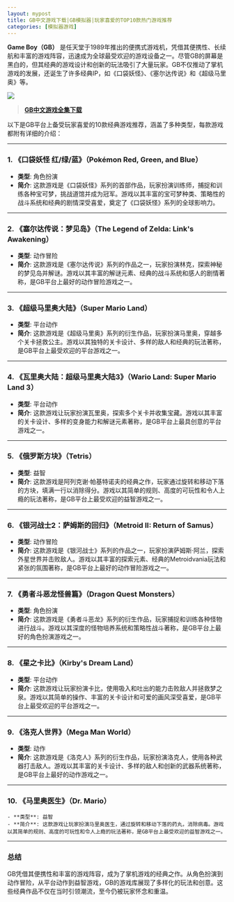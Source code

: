 ```yaml
---
layout: mypost
title: GB中文游戏下载|GB模拟器|玩家喜爱的TOP10款热门游戏推荐
categories: [模拟器游戏]
---
```


**Game Boy（GB）** 是任天堂于1989年推出的便携式游戏机，凭借其便携性、长续航和丰富的游戏阵容，迅速成为全球最受欢迎的游戏设备之一。尽管GB的屏幕是黑白的，但其经典的游戏设计和创新的玩法吸引了大量玩家。GB不仅推动了掌机游戏的发展，还诞生了许多经典IP，如《口袋妖怪》、《塞尔达传说》和《超级马里奥》等。

![](https://gcore.jsdelivr.net/gh/jikcc/jikcc.github.io/IMG/20250319204154768.jpg)

> **[GB中文游戏全集下载](https://pan.quark.cn/s/e7baefedb7ec)**

以下是GB平台上备受玩家喜爱的10款经典游戏推荐，涵盖了多种类型，每款游戏都附有详细的介绍：

---

### 1. **《口袋妖怪 红/绿/蓝》（Pokémon Red, Green, and Blue）**
   - **类型**: 角色扮演
   - **简介**: 这款游戏是《口袋妖怪》系列的首部作品，玩家扮演训练师，捕捉和训练各种宝可梦，挑战道馆并成为冠军。游戏以其丰富的宝可梦种类、策略性的战斗系统和经典的剧情深受喜爱，奠定了《口袋妖怪》系列的全球影响力。

---

### 2. **《塞尔达传说：梦见岛》（The Legend of Zelda: Link's Awakening）**
   - **类型**: 动作冒险
   - **简介**: 这款游戏是《塞尔达传说》系列的作品之一，玩家扮演林克，探索神秘的梦见岛并解谜。游戏以其丰富的解谜元素、经典的战斗系统和感人的剧情著称，是GB平台上最好的动作冒险游戏之一。

---

### 3. **《超级马里奥大陆》（Super Mario Land）**
   - **类型**: 平台动作
   - **简介**: 这款游戏是《超级马里奥》系列的衍生作品，玩家扮演马里奥，穿越多个关卡拯救公主。游戏以其独特的关卡设计、多样的敌人和经典的玩法著称，是GB平台上最受欢迎的平台游戏之一。

---

### 4. **《瓦里奥大陆：超级马里奥大陆3》（Wario Land: Super Mario Land 3）**
   - **类型**: 平台动作
   - **简介**: 这款游戏让玩家扮演瓦里奥，探索多个关卡并收集宝藏。游戏以其丰富的关卡设计、多样的变身能力和解谜元素著称，是GB平台上最具创意的平台游戏之一。

---

### 5. **《俄罗斯方块》（Tetris）**
   - **类型**: 益智
   - **简介**: 这款游戏是阿列克谢·帕基特诺夫的经典之作，玩家通过旋转和移动下落的方块，填满一行以消除得分。游戏以其简单的规则、高度的可玩性和令人上瘾的玩法著称，是GB平台上最受欢迎的益智游戏之一。

---

### 6. **《银河战士2：萨姆斯的回归》（Metroid II: Return of Samus）**
   - **类型**: 动作冒险
   - **简介**: 这款游戏是《银河战士》系列的作品之一，玩家扮演萨姆斯·阿兰，探索外星世界并击败敌人。游戏以其丰富的探索元素、经典的Metroidvania玩法和紧张的氛围著称，是GB平台上最好的动作冒险游戏之一。

---

### 7. **《勇者斗恶龙怪兽篇》（Dragon Quest Monsters）**
   - **类型**: 角色扮演
   - **简介**: 这款游戏是《勇者斗恶龙》系列的衍生作品，玩家捕捉和训练各种怪物进行战斗。游戏以其深度的怪物培养系统和策略性战斗著称，是GB平台上最好的角色扮演游戏之一。

---

### 8. **《星之卡比》（Kirby's Dream Land）**
   - **类型**: 平台动作
   - **简介**: 这款游戏让玩家扮演卡比，使用吸入和吐出的能力击败敌人并拯救梦之泉。游戏以其简单的操作、丰富的关卡设计和可爱的画风深受喜爱，是GB平台上最受欢迎的平台游戏之一。

---

### 9. **《洛克人世界》（Mega Man World）**
   - **类型**: 动作
   - **简介**: 这款游戏是《洛克人》系列的衍生作品，玩家扮演洛克人，使用各种武器打击敌人。游戏以其丰富的关卡设计、多样的敌人和创新的武器系统著称，是GB平台上最好的动作游戏之一。

---

### 10. **《马里奥医生》（Dr. Mario）**
    - **类型**: 益智
    - **简介**: 这款游戏让玩家扮演马里奥医生，通过旋转和移动下落的药丸，消除病毒。游戏以其简单的规则、高度的可玩性和令人上瘾的玩法著称，是GB平台上最受欢迎的益智游戏之一。

---

### 总结
GB凭借其便携性和丰富的游戏阵容，成为了掌机游戏的经典之作。从角色扮演到动作冒险，从平台动作到益智游戏，GB的游戏库展现了多样化的玩法和创意。这些经典作品不仅在当时引领潮流，至今仍被玩家怀念和重温。


